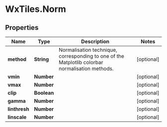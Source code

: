 # WxTiles.Norm

## Properties
Name | Type | Description | Notes
------------ | ------------- | ------------- | -------------
**method** | **String** | Normalisation technique, corresponding to one of the Matplotlib colorbar normalisation methods. | [optional] 
**vmin** | **Number** |  | [optional] 
**vmax** | **Number** |  | [optional] 
**clip** | **Boolean** |  | [optional] 
**gamma** | **Number** |  | [optional] 
**linthresh** | **Number** |  | [optional] 
**linscale** | **Number** |  | [optional] 


